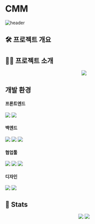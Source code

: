 # CMM

![header](https://capsule-render.vercel.app/api?type=venom&color=auto&height=300&section=header&text=Blanck%20Sync&fontSize=60)
## 🛠️ 프로젝트 개요



## 🧑‍💻 프로젝트 소개

<p align="center">
  
</p>

<p align="center">
  <a href="https://hits.seeyoufarm.com">
    <img src="https://hits.seeyoufarm.com/api/count/incr/badge.svg?url=https%3A%2F%2Fgithub.com%2FDMU-CMM-Final%2F&count_bg=%23000000&title_bg=%23000000&icon=github.svg&icon_color=%23FFFFFF&title=GitHub&edge_flat=false"/>
  </a>
</p>


## 개발 환경
<p align="center">
  <h4>프론트엔드</h4>
  <img src="https://img.shields.io/badge/React-61DAFB?style=flat&logo=React&logoColor=white"/>
  <img src="https://img.shields.io/badge/Typescript-3178C6?style=flat&logo=Typescript&logoColor=white"/>
  <br>
  <h4>백엔드</h4>
  <img src="https://img.shields.io/badge/Node.js-339933?style=flat&logo=Node.js&logoColor=white"/>
  <img src="https://img.shields.io/badge/MySQL-4479A1?style=flat&logo=MySQL&logoColor=white"/>
  <img src="https://img.shields.io/badge/AmazonAWS-232F3E?style=flat&logo=Amazon%20AWS&logoColor=white"/>
  <br>
  <h4>협업툴</h4>
  <img src="https://img.shields.io/badge/Notion-FFFFF?style=flat&logo=Notion&logoColor=black"/>
  <img src="https://img.shields.io/badge/GitHub-181717?style=flat&logo=GitHub&logoColor=white"/>
  <img src="https://img.shields.io/badge/Discord-5865F2?style=flat&logo=Discord&logoColor=white"/>
  <br>
  <h4>디자인</h4>
  <img src="https://img.shields.io/badge/Figma-F24E1E?style=flat&logo=Figma&logoColor=white"/>
  <img src="https://img.shields.io/badge/Canva-00C4CC?style=flat&logo=Canva&logoColor=white"/>
  <br>
</p>



## 🏅 Stats

<p align="center">
  <img src="https://github-readme-stats.vercel.app/api?username=DMU-CMM-Final&bg_color=180,4b4a73,00000000&title_color=000000&text_color=000000"/>
  <img src="https://github-readme-stats.vercel.app/api/top-langs/?username=DMU-CMM-Final&layout=compact&bg_color=180,4b4a73,00000000&title_color=000000&text_color=000000"/>
</p>
